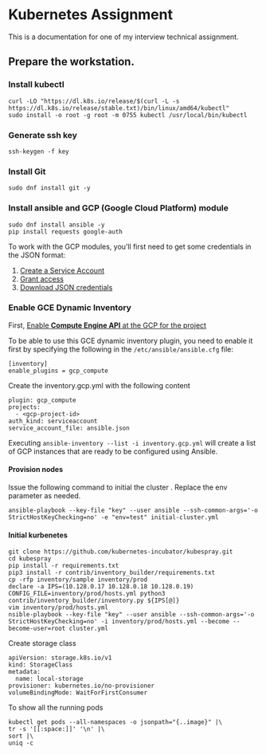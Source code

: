 # Kubernetes Assignment
This is a documentation for one of my interview technical assignment.

## Prepare the workstation.

### Install kubectl
```
curl -LO "https://dl.k8s.io/release/$(curl -L -s https://dl.k8s.io/release/stable.txt)/bin/linux/amd64/kubectl"
sudo install -o root -g root -m 0755 kubectl /usr/local/bin/kubectl
```

### Generate ssh key
```
ssh-keygen -f key
```

### Install Git
```
sudo dnf install git -y
```

### Install ansible and GCP (Google Cloud Platform) module
```
sudo dnf install ansible -y
pip install requests google-auth
```

To work with the GCP modules, you’ll first need to get some credentials in the JSON format:
1. [Create a Service Account](https://cloud.google.com/iam/docs/creating-managing-service-accounts)
2. [Grant access](https://cloud.google.com/iam/docs/granting-changing-revoking-access)
3. [Download JSON credentials](https://cloud.google.com/iam/docs/creating-managing-service-account-keys)

### Enable GCE Dynamic Inventory
First, [Enable **Compute Engine API** at the GCP for the project](https://cloud.google.com/endpoints/docs/openapi/enable-api)

To be able to use this GCE dynamic inventory plugin, you need to enable it first by specifying the following in the `/etc/ansible/ansible.cfg` file:
```
[inventory]
enable_plugins = gcp_compute
```
Create the inventory.gcp.yml with the following content
```
plugin: gcp_compute
projects:
  - <gcp-project-id>
auth_kind: serviceaccount
service_account_file: ansible.json
```
Executing `ansible-inventory --list -i inventory.gcp.yml` will create a list of GCP instances that are ready to be configured using Ansible.

#### Provision nodes
Issue the following command to initial the cluster . Replace the env parameter as needed.
```
ansible-playbook --key-file "key" --user ansible --ssh-common-args='-o StrictHostKeyChecking=no' -e "env=test" initial-cluster.yml
```


#### Initial kurbenetes
```
git clone https://github.com/kubernetes-incubator/kubespray.git
cd kubespray
pip install -r requirements.txt
pip3 install -r contrib/inventory_builder/requirements.txt
cp -rfp inventory/sample inventory/prod
declare -a IPS=(10.128.0.17 10.128.0.18 10.128.0.19)
CONFIG_FILE=inventory/prod/hosts.yml python3 contrib/inventory_builder/inventory.py ${IPS[@]}
vim inventory/prod/hosts.yml
nsible-playbook --key-file "key" --user ansible --ssh-common-args='-o StrictHostKeyChecking=no' -i inventory/prod/hosts.yml --become --become-user=root cluster.yml
```

Create storage class
```
apiVersion: storage.k8s.io/v1
kind: StorageClass
metadata:
  name: local-storage
provisioner: kubernetes.io/no-provisioner
volumeBindingMode: WaitForFirstConsumer
```


To show all the running pods
```
kubectl get pods --all-namespaces -o jsonpath="{..image}" |\
tr -s '[[:space:]]' '\n' |\
sort |\
uniq -c
```
